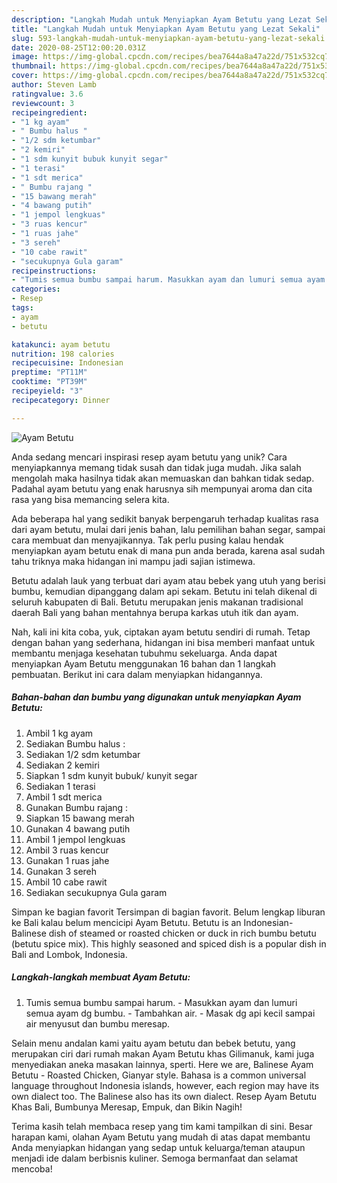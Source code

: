 ```yaml
---
description: "Langkah Mudah untuk Menyiapkan Ayam Betutu yang Lezat Sekali"
title: "Langkah Mudah untuk Menyiapkan Ayam Betutu yang Lezat Sekali"
slug: 593-langkah-mudah-untuk-menyiapkan-ayam-betutu-yang-lezat-sekali
date: 2020-08-25T12:00:20.031Z
image: https://img-global.cpcdn.com/recipes/bea7644a8a47a22d/751x532cq70/ayam-betutu-foto-resep-utama.jpg
thumbnail: https://img-global.cpcdn.com/recipes/bea7644a8a47a22d/751x532cq70/ayam-betutu-foto-resep-utama.jpg
cover: https://img-global.cpcdn.com/recipes/bea7644a8a47a22d/751x532cq70/ayam-betutu-foto-resep-utama.jpg
author: Steven Lamb
ratingvalue: 3.6
reviewcount: 3
recipeingredient:
- "1 kg ayam"
- " Bumbu halus "
- "1/2 sdm ketumbar"
- "2 kemiri"
- "1 sdm kunyit bubuk kunyit segar"
- "1 terasi"
- "1 sdt merica"
- " Bumbu rajang "
- "15 bawang merah"
- "4 bawang putih"
- "1 jempol lengkuas"
- "3 ruas kencur"
- "1 ruas jahe"
- "3 sereh"
- "10 cabe rawit"
- "secukupnya Gula garam"
recipeinstructions:
- "Tumis semua bumbu sampai harum. Masukkan ayam dan lumuri semua ayam dg bumbu. Tambahkan air. Masak dg api kecil sampai air menyusut dan bumbu meresap."
categories:
- Resep
tags:
- ayam
- betutu

katakunci: ayam betutu 
nutrition: 198 calories
recipecuisine: Indonesian
preptime: "PT11M"
cooktime: "PT39M"
recipeyield: "3"
recipecategory: Dinner

---
```



![Ayam Betutu](https://img-global.cpcdn.com/recipes/bea7644a8a47a22d/751x532cq70/ayam-betutu-foto-resep-utama.jpg)

Anda sedang mencari inspirasi resep ayam betutu yang unik? Cara menyiapkannya memang tidak susah dan tidak juga mudah. Jika salah mengolah maka hasilnya tidak akan memuaskan dan bahkan tidak sedap. Padahal ayam betutu yang enak harusnya sih mempunyai aroma dan cita rasa yang bisa memancing selera kita.

Ada beberapa hal yang sedikit banyak berpengaruh terhadap kualitas rasa dari ayam betutu, mulai dari jenis bahan, lalu pemilihan bahan segar, sampai cara membuat dan menyajikannya. Tak perlu pusing kalau hendak menyiapkan ayam betutu enak di mana pun anda berada, karena asal sudah tahu triknya maka hidangan ini mampu jadi sajian istimewa.

Betutu adalah lauk yang terbuat dari ayam atau bebek yang utuh yang berisi bumbu, kemudian dipanggang dalam api sekam. Betutu ini telah dikenal di seluruh kabupaten di Bali. Betutu merupakan jenis makanan tradisional daerah Bali yang bahan mentahnya berupa karkas utuh itik dan ayam.


Nah, kali ini kita coba, yuk, ciptakan ayam betutu sendiri di rumah. Tetap dengan bahan yang sederhana, hidangan ini bisa memberi manfaat untuk membantu menjaga kesehatan tubuhmu sekeluarga. Anda dapat menyiapkan Ayam Betutu menggunakan 16 bahan dan 1 langkah pembuatan. Berikut ini cara dalam menyiapkan hidangannya.

<!--inarticleads1-->

##### Bahan-bahan dan bumbu yang digunakan untuk menyiapkan Ayam Betutu:

1. Ambil 1 kg ayam
1. Sediakan  Bumbu halus :
1. Sediakan 1/2 sdm ketumbar
1. Sediakan 2 kemiri
1. Siapkan 1 sdm kunyit bubuk/ kunyit segar
1. Sediakan 1 terasi
1. Ambil 1 sdt merica
1. Gunakan  Bumbu rajang :
1. Siapkan 15 bawang merah
1. Gunakan 4 bawang putih
1. Ambil 1 jempol lengkuas
1. Ambil 3 ruas kencur
1. Gunakan 1 ruas jahe
1. Gunakan 3 sereh
1. Ambil 10 cabe rawit
1. Sediakan secukupnya Gula garam


Simpan ke bagian favorit Tersimpan di bagian favorit. Belum lengkap liburan ke Bali kalau belum mencicipi Ayam Betutu. Betutu is an Indonesian-Balinese dish of steamed or roasted chicken or duck in rich bumbu betutu (betutu spice mix). This highly seasoned and spiced dish is a popular dish in Bali and Lombok, Indonesia. 

<!--inarticleads2-->

##### Langkah-langkah membuat Ayam Betutu:

1. Tumis semua bumbu sampai harum. - Masukkan ayam dan lumuri semua ayam dg bumbu. - Tambahkan air. - Masak dg api kecil sampai air menyusut dan bumbu meresap.


Selain menu andalan kami yaitu ayam betutu dan bebek betutu, yang merupakan ciri dari rumah makan Ayam Betutu khas Gilimanuk, kami juga menyediakan aneka masakan lainnya, sperti. Here we are, Balinese Ayam Betutu - Roasted Chicken, Gianyar style. Bahasa is a common universal language throughout Indonesia islands, however, each region may have its own dialect too. The Balinese also has its own dialect. Resep Ayam Betutu Khas Bali, Bumbunya Meresap, Empuk, dan Bikin Nagih! 

Terima kasih telah membaca resep yang tim kami tampilkan di sini. Besar harapan kami, olahan Ayam Betutu yang mudah di atas dapat membantu Anda menyiapkan hidangan yang sedap untuk keluarga/teman ataupun menjadi ide dalam berbisnis kuliner. Semoga bermanfaat dan selamat mencoba!
